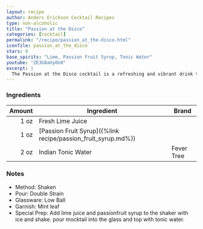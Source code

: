 ```yaml
---
layout: recipe
author: Anders Erickson Cocktail Recipes
type: non-alcoholic
title: "Passion at the Disco"
categories: [cocktail]
permalink: "/recipe/passion_at_the-disco.html"
iconfile: passion_at_the_disco
stars: 0
base_spirits: "Lime, Passion Fruit Syrup, Tonic Water"
youtube: "ZE3G8aUyOn0"
excerpt: |
  The Passion at the Disco cocktail is a refreshing and vibrant drink that combines the tropical flavors of passion fruit with the bright citrus notes of lime.
---
```


### Ingredients

| Amount | Ingredient                                                    | Brand      |
| -----: | ------------------------------------------------------------- | ---------- |
|   1 oz | Fresh Lime Juice                                              |
|   1 oz | [Passion Fruit Syrup]({%link recipe/passion_fruit_syrup.md%}) |
|   2 oz | Indian Tonic Water                                            | Fever Tree |

### Notes

- Method: Shaken
- Pour: Double Strain
- Glassware: Low Ball
- Garnish: Mint leaf
- Special Prep: Add lime juice and passionfruit syrup to the shaker with ice and shake. pour mocktail into the glass and top with tonic water.
